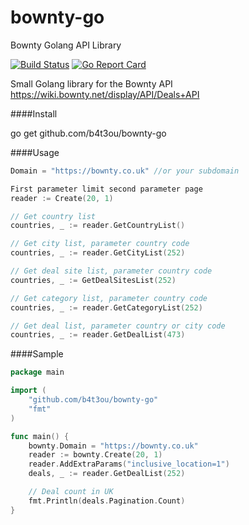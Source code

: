 # bownty-go
Bownty Golang API Library

[![Build Status](https://travis-ci.org/b4t3ou/bownty-go.svg?branch=master)](https://travis-ci.org/b4t3ou/bownty-go)
[![Go Report Card](https://goreportcard.com/badge/github.com/b4t3ou/bownty-go)](https://goreportcard.com/report/github.com/b4t3ou/bownty-go)

Small Golang library for the Bownty API <https://wiki.bownty.net/display/API/Deals+API>

####Install

go get github.com/b4t3ou/bownty-go

####Usage

```go
Domain = "https://bownty.co.uk" //or your subdomain

First parameter limit second parameter page
reader := Create(20, 1)

// Get country list
countries, _ := reader.GetCountryList()

// Get city list, parameter country code
countries, _ := reader.GetCityList(252)

// Get deal site list, parameter country code
countries, _ := GetDealSitesList(252)

// Get category list, parameter country code
countries, _ := reader.GetCategoryList(252)

// Get deal list, parameter country or city code
countries, _ := reader.GetDealList(473)
```

####Sample

```Go
package main

import (
	"github.com/b4t3ou/bownty-go"
	"fmt"
)

func main() {
	bownty.Domain = "https://bownty.co.uk"
	reader := bownty.Create(20, 1)
	reader.AddExtraParams("inclusive_location=1")
	deals, _ := reader.GetDealList(252)

	// Deal count in UK
	fmt.Println(deals.Pagination.Count)
}
````

